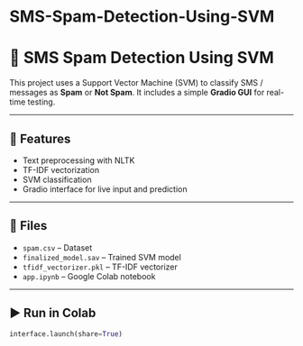 # SMS-Spam-Detection-Using-SVM

# 📩 SMS Spam Detection Using SVM

This project uses a Support Vector Machine (SVM) to classify SMS / messages as **Spam** or **Not Spam**. It includes a simple **Gradio GUI** for real-time testing.

---

## 🧠 Features

- Text preprocessing with NLTK
- TF-IDF vectorization
- SVM classification
- Gradio interface for live input and prediction

---

## 📁 Files

- `spam.csv` – Dataset
- `finalized_model.sav` – Trained SVM model
- `tfidf_vectorizer.pkl` – TF-IDF vectorizer
- `app.ipynb` – Google Colab notebook

---

## ▶️ Run in Colab

```python
interface.launch(share=True)
